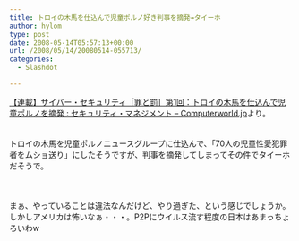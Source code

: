 ```yaml
---
title: トロイの木馬を仕込んで児童ポルノ好き判事を摘発→タイーホ
author: hylom
type: post
date: 2008-05-14T05:57:13+00:00
url: /2008/05/14/20080514-055713/
categories:
  - Slashdot

---
```

 [【連載】サイバー・セキュリティ［罪と罰］第1回：トロイの木馬を仕込んで児童ポルノを摘発 : セキュリティ・マネジメント &#8211; Computerworld.jp][1]より。  
</br>   
トロイの木馬を児童ポルノニュースグループに仕込んで、「70人の児童性愛犯罪者をムショ送り」にしたそうですが、判事を摘発してしまってその件でタイーホだそうで。</br>  
</br>   
まぁ、やっていることは違法なんだけど、やり過ぎた、という感じでしょうか。しかしアメリカは怖いなぁ・・・。P2Pにウイルス流す程度の日本はあまっちょろいわw</br>  
</br>  
</br>

 [1]: http://www.computerworld.jp/topics/vs/107409.html
